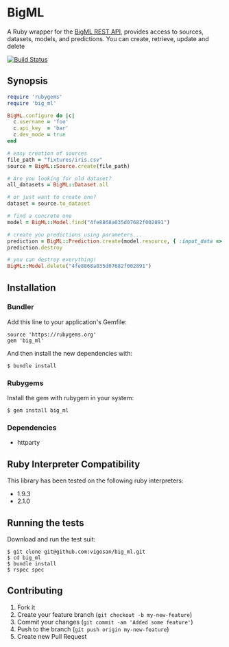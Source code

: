 # BigML

A Ruby wrapper for the [BigML REST API](https://bigml.com/developers), provides access to sources, datasets, models, and predictions. You can create, retrieve, update and delete

[![Build Status](https://secure.travis-ci.org/vigosan/big_ml.png?branch=master)](http://travis-ci.org/vigosan/big_ml)

## Synopsis

```ruby
require 'rubygems'
require 'big_ml'

BigML.configure do |c|
  c.username = 'foo'
  c.api_key  = 'bar'
  c.dev_mode = true
end

# easy creation of sources
file_path = "fixtures/iris.csv"
source = BigML::Source.create(file_path)

# Are you looking for old dataset?
all_datasets = BigML::Dataset.all

# or just want to create one?
dataset = source.to_dataset

# find a concrete one
model = BigML::Model.find("4fe8868a035d07682f002891")

# create you predictions using parameters...
prediction = BigML::Prediction.create(model.resource, { :input_data => { "000001" => 3 }})
prediction.destroy

# you can destroy everything!
BigML::Model.delete("4fe8868a035d07682f002891")

```

## Installation

### Bundler

Add this line to your application's Gemfile:

    source 'https://rubygems.org'
    gem 'big_ml'

And then install the new dependencies with:

    $ bundle install

### Rubygems

Install the gem with rubygem in your system:

    $ gem install big_ml

### Dependencies

- httparty


## Ruby Interpreter Compatibility

This library has been tested on the following ruby interpreters:

* 1.9.3
* 2.1.0

## Running the tests

Download and run the test suit:

    $ git clone git@github.com:vigosan/big_ml.git
    $ cd big_ml
    $ bundle install
    $ rspec spec

## Contributing

1. Fork it
2. Create your feature branch (`git checkout -b my-new-feature`)
3. Commit your changes (`git commit -am 'Added some feature'`)
4. Push to the branch (`git push origin my-new-feature`)
5. Create new Pull Request

